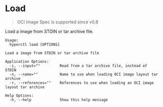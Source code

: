 # Load

> OCI Image Spec is supported since v0.8

Load a image from STDIN or tar archive file.

```
Usage:
  hyperctl load [OPTIONS]

Load a image from STDIN or tar archive file

Application Options:
  -i, --input=""         Read from a tar archive file, instead of STDIN
  -n, --name=""          Name to use when loading OCI image layout tar archive
  -r, --references=""    References to use when loading an OCI image layout tar archive

Help Options:
  -h, --help             Show this help message
```
